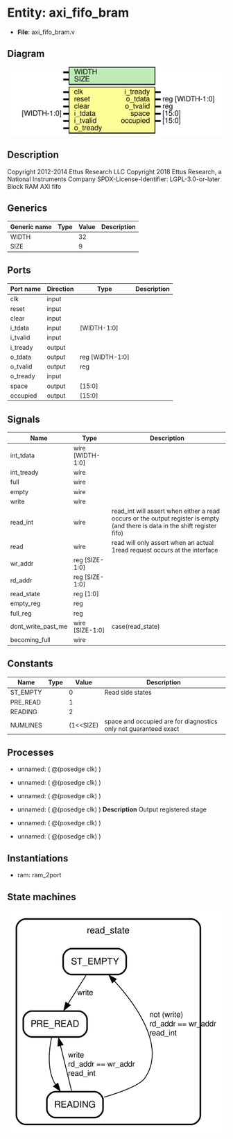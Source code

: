 # Entity: axi_fifo_bram

- **File**: axi_fifo_bram.v
## Diagram

![Diagram](axi_fifo_bram.svg "Diagram")
## Description

Copyright 2012-2014 Ettus Research LLC
 Copyright 2018 Ettus Research, a National Instruments Company
 SPDX-License-Identifier: LGPL-3.0-or-later
 Block RAM AXI fifo
 
## Generics

| Generic name | Type | Value | Description |
| ------------ | ---- | ----- | ----------- |
| WIDTH        |      | 32    |             |
| SIZE         |      | 9     |             |
## Ports

| Port name | Direction | Type            | Description |
| --------- | --------- | --------------- | ----------- |
| clk       | input     |                 |             |
| reset     | input     |                 |             |
| clear     | input     |                 |             |
| i_tdata   | input     | [WIDTH-1:0]     |             |
| i_tvalid  | input     |                 |             |
| i_tready  | output    |                 |             |
| o_tdata   | output    | reg [WIDTH-1:0] |             |
| o_tvalid  | output    | reg             |             |
| o_tready  | input     |                 |             |
| space     | output    | [15:0]          |             |
| occupied  | output    | [15:0]          |             |
## Signals

| Name               | Type             | Description                                                                                                                    |
| ------------------ | ---------------- | ------------------------------------------------------------------------------------------------------------------------------ |
| int_tdata          | wire [WIDTH-1:0] |                                                                                                                                |
| int_tready         | wire             |                                                                                                                                |
| full               | wire             |                                                                                                                                |
| empty              | wire             |                                                                                                                                |
| write              | wire             |                                                                                                                                |
| read_int           | wire             | read_int will assert when either a read occurs or the output register is empty (and there is data in the shift register fifo)  |
| read               | wire             | read will only assert when an actual 1read request occurs at the interface                                                     |
| wr_addr            | reg [SIZE-1:0]   |                                                                                                                                |
| rd_addr            | reg [SIZE-1:0]   |                                                                                                                                |
| read_state         | reg [1:0]        |                                                                                                                                |
| empty_reg          | reg              |                                                                                                                                |
| full_reg           | reg              |                                                                                                                                |
| dont_write_past_me | wire [SIZE-1:0]  | case(read_state)                                                                                                               |
| becoming_full      | wire             |                                                                                                                                |
## Constants

| Name     | Type | Value     | Description                                                       |
| -------- | ---- | --------- | ----------------------------------------------------------------- |
| ST_EMPTY |      | 0         | Read side states                                                  |
| PRE_READ |      | 1         |                                                                   |
| READING  |      | 2         |                                                                   |
| NUMLINES |      | (1<<SIZE) | space and occupied are for diagnostics only not guaranteed exact  |
## Processes
- unnamed: ( @(posedge clk) )
- unnamed: ( @(posedge clk) )
- unnamed: ( @(posedge clk) )
- unnamed: ( @(posedge clk) )
**Description**
Output registered stage

- unnamed: ( @(posedge clk) )
- unnamed: ( @(posedge clk) )
## Instantiations

- ram: ram_2port
## State machines

![Diagram_state_machine_0]( stm_axi_fifo_bram_00.svg "Diagram")